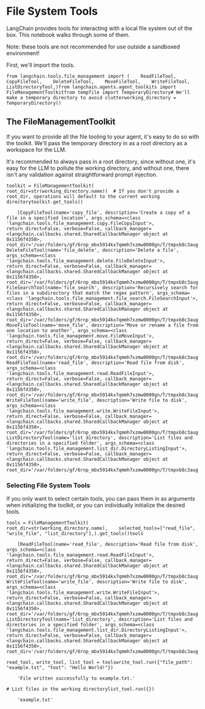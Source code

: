 File System Tools
=================

LangChain provides tools for interacting with a local file system out of the box. This notebook walks through some of them.

Note: these tools are not recommended for use outside a sandboxed environment!

First, we'll import the tools.

    from langchain.tools.file_management import (    ReadFileTool,    CopyFileTool,    DeleteFileTool,    MoveFileTool,    WriteFileTool,    ListDirectoryTool,)from langchain.agents.agent_toolkits import FileManagementToolkitfrom tempfile import TemporaryDirectory# We'll make a temporary directory to avoid clutterworking_directory = TemporaryDirectory()

The FileManagementToolkit[​](#the-filemanagementtoolkit "Direct link to The FileManagementToolkit")
---------------------------------------------------------------------------------------------------

If you want to provide all the file tooling to your agent, it's easy to do so with the toolkit. We'll pass the temporary directory in as a root directory as a workspace for the LLM.

It's recommended to always pass in a root directory, since without one, it's easy for the LLM to pollute the working directory, and without one, there isn't any validation against straightforward prompt injection.

    toolkit = FileManagementToolkit(    root_dir=str(working_directory.name))  # If you don't provide a root_dir, operations will default to the current working directorytoolkit.get_tools()

        [CopyFileTool(name='copy_file', description='Create a copy of a file in a specified location', args_schema=<class 'langchain.tools.file_management.copy.FileCopyInput'>, return_direct=False, verbose=False, callback_manager=<langchain.callbacks.shared.SharedCallbackManager object at 0x1156f4350>, root_dir='/var/folders/gf/6rnp_mbx5914kx7qmmh7xzmw0000gn/T/tmpxb8c3aug'),     DeleteFileTool(name='file_delete', description='Delete a file', args_schema=<class 'langchain.tools.file_management.delete.FileDeleteInput'>, return_direct=False, verbose=False, callback_manager=<langchain.callbacks.shared.SharedCallbackManager object at 0x1156f4350>, root_dir='/var/folders/gf/6rnp_mbx5914kx7qmmh7xzmw0000gn/T/tmpxb8c3aug'),     FileSearchTool(name='file_search', description='Recursively search for files in a subdirectory that match the regex pattern', args_schema=<class 'langchain.tools.file_management.file_search.FileSearchInput'>, return_direct=False, verbose=False, callback_manager=<langchain.callbacks.shared.SharedCallbackManager object at 0x1156f4350>, root_dir='/var/folders/gf/6rnp_mbx5914kx7qmmh7xzmw0000gn/T/tmpxb8c3aug'),     MoveFileTool(name='move_file', description='Move or rename a file from one location to another', args_schema=<class 'langchain.tools.file_management.move.FileMoveInput'>, return_direct=False, verbose=False, callback_manager=<langchain.callbacks.shared.SharedCallbackManager object at 0x1156f4350>, root_dir='/var/folders/gf/6rnp_mbx5914kx7qmmh7xzmw0000gn/T/tmpxb8c3aug'),     ReadFileTool(name='read_file', description='Read file from disk', args_schema=<class 'langchain.tools.file_management.read.ReadFileInput'>, return_direct=False, verbose=False, callback_manager=<langchain.callbacks.shared.SharedCallbackManager object at 0x1156f4350>, root_dir='/var/folders/gf/6rnp_mbx5914kx7qmmh7xzmw0000gn/T/tmpxb8c3aug'),     WriteFileTool(name='write_file', description='Write file to disk', args_schema=<class 'langchain.tools.file_management.write.WriteFileInput'>, return_direct=False, verbose=False, callback_manager=<langchain.callbacks.shared.SharedCallbackManager object at 0x1156f4350>, root_dir='/var/folders/gf/6rnp_mbx5914kx7qmmh7xzmw0000gn/T/tmpxb8c3aug'),     ListDirectoryTool(name='list_directory', description='List files and directories in a specified folder', args_schema=<class 'langchain.tools.file_management.list_dir.DirectoryListingInput'>, return_direct=False, verbose=False, callback_manager=<langchain.callbacks.shared.SharedCallbackManager object at 0x1156f4350>, root_dir='/var/folders/gf/6rnp_mbx5914kx7qmmh7xzmw0000gn/T/tmpxb8c3aug')]

### Selecting File System Tools[​](#selecting-file-system-tools "Direct link to Selecting File System Tools")

If you only want to select certain tools, you can pass them in as arguments when initializing the toolkit, or you can individually initialize the desired tools.

    tools = FileManagementToolkit(    root_dir=str(working_directory.name),    selected_tools=["read_file", "write_file", "list_directory"],).get_tools()tools

        [ReadFileTool(name='read_file', description='Read file from disk', args_schema=<class 'langchain.tools.file_management.read.ReadFileInput'>, return_direct=False, verbose=False, callback_manager=<langchain.callbacks.shared.SharedCallbackManager object at 0x1156f4350>, root_dir='/var/folders/gf/6rnp_mbx5914kx7qmmh7xzmw0000gn/T/tmpxb8c3aug'),     WriteFileTool(name='write_file', description='Write file to disk', args_schema=<class 'langchain.tools.file_management.write.WriteFileInput'>, return_direct=False, verbose=False, callback_manager=<langchain.callbacks.shared.SharedCallbackManager object at 0x1156f4350>, root_dir='/var/folders/gf/6rnp_mbx5914kx7qmmh7xzmw0000gn/T/tmpxb8c3aug'),     ListDirectoryTool(name='list_directory', description='List files and directories in a specified folder', args_schema=<class 'langchain.tools.file_management.list_dir.DirectoryListingInput'>, return_direct=False, verbose=False, callback_manager=<langchain.callbacks.shared.SharedCallbackManager object at 0x1156f4350>, root_dir='/var/folders/gf/6rnp_mbx5914kx7qmmh7xzmw0000gn/T/tmpxb8c3aug')]

    read_tool, write_tool, list_tool = toolswrite_tool.run({"file_path": "example.txt", "text": "Hello World!"})

        'File written successfully to example.txt.'

    # List files in the working directorylist_tool.run({})

        'example.txt'